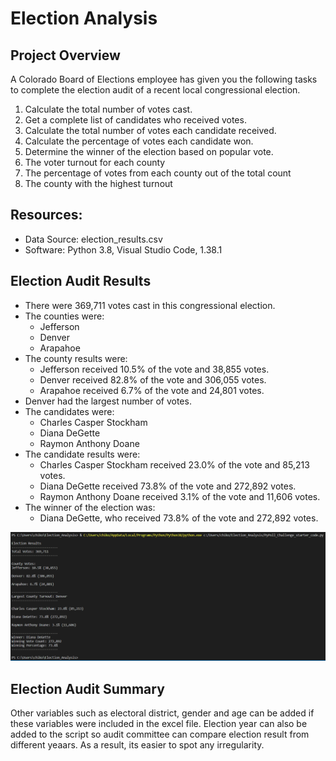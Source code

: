 # Election Analysis

## Project Overview
A Colorado Board of Elections employee has given you the following tasks to complete the election audit of a recent local congressional election.
1. Calculate the total number of votes cast.
2. Get a complete list of candidates who received votes.
3. Calculate the total number of votes each candidate received.
4. Calculate the percentage of votes each candidate won.
5. Determine the winner of the election based on popular vote.
6. The voter turnout for each county
7. The percentage of votes from each county out of the total count
8. The county with the highest turnout

## Resources:
- Data Source: election_results.csv
- Software: Python 3.8, Visual Studio Code, 1.38.1

## Election Audit Results
- There were 369,711 votes cast in this congressional election.
- The counties were:
    - Jefferson
    - Denver
    - Arapahoe
- The county results were:
    - Jefferson received 10.5% of the vote and 38,855 votes.
    - Denver received 82.8% of the vote and 306,055 votes.
    - Arapahoe received 6.7% of the vote and 24,801 votes.
- Denver had the largest number of votes.
- The candidates were:
    - Charles Casper Stockham
    - Diana DeGette
    - Raymon Anthony Doane
- The candidate results were:
    - Charles Casper Stockham received 23.0% of the vote and 85,213 votes.
    - Diana DeGette received 73.8% of the vote and 272,892 votes.
    - Raymon Anthony Doane received 3.1% of the vote and 11,606 votes.
- The winner of the election was:
    - Diana DeGette, who received 73.8% of the vote and 272,892 votes.
    
<img src="resources/Election_results_terminal.PNG" width="900"> 

## Election Audit Summary
Other variables such as electoral district, gender and age can be added if these variables were included in the excel file.
Election year can also be added to the script so audit committee can compare election result from different yeaars. As a result, its easier to spot any irregularity.


